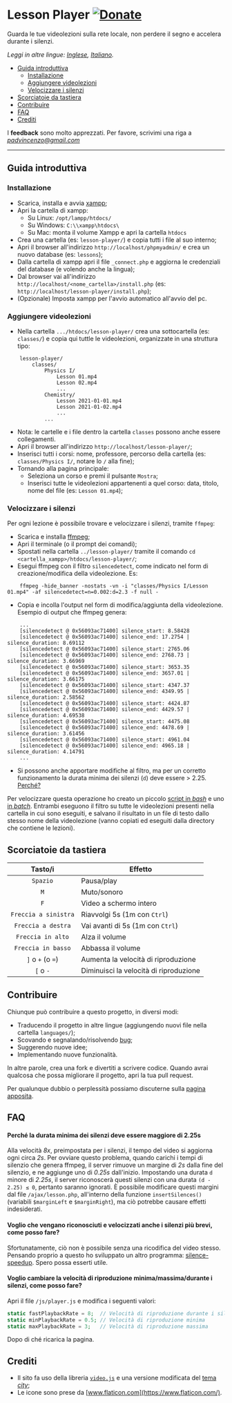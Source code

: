 # Lesson Player [![Donate](https://img.shields.io/badge/donate-paypal-blue.svg)](https://www.paypal.com/paypalme/VincenzoPadula)
Guarda le tue videolezioni sulla rete locale, non perdere il segno e accelera durante i silenzi.

*Leggi in altre lingue: [Inglese](README.md), [Italiano](README.it.md).*

  - [Guida introduttiva](#guida-introduttiva)
    - [Installazione](#installazione)
    - [Aggiungere videolezioni](#aggiungere-videolezioni)
    - [Velocizzare i silenzi](#velocizzare-i-silenzi)
  - [Scorciatoie da tastiera](#scorciatoie-da-tastiera)
  - [Contribuire](#contribuire)
  - [FAQ](#faq)
  - [Crediti](#crediti)

I **feedback** sono molto apprezzati. Per favore, scrivimi una riga a *padvincenzo@gmail.com*

---

## Guida introduttiva

### Installazione
  * Scarica, installa e avvia [xampp](https://www.apachefriends.org/download.html);
  * Apri la cartella di xampp:
    * Su Linux: ``/opt/lampp/htdocs/``
    * Su Windows: ``C:\\xampp\htdocs\``
    * Su Mac: monta il volume Xampp e apri la cartella ``htdocs``
  * Crea una cartella (es: ``lesson-player/``) e copia tutti i file al suo interno;
  * Apri il browser all'indirizzo ``http://localhost/phpmyadmin/`` e crea un nuovo database (es: ``lessons``);
  * Dalla cartella di xampp apri il file ``_connect.php`` e aggiorna le credenziali del database (e volendo anche la lingua);
  * Dal browser vai all'indirizzo ``http://localhost/<nome_cartella>/install.php`` (es: ``http://localhost/lesson-player/install.php``);
  * (Opzionale) Imposta xampp per l'avvio automatico all'avvio del pc.

### Aggiungere videolezioni
  * Nella cartella ``.../htdocs/lesson-player/`` crea una sottocartella (es: ``classes/``) e copia qui tuttle le videolezioni, organizzate in una struttura tipo:

```
    lesson-player/
        classes/
            Physics I/
                Lesson 01.mp4
                Lesson 02.mp4
                ...
            Chemistry/
                Lesson 2021-01-01.mp4
                Lesson 2021-01-02.mp4
                ...
            ...
```

  * Nota: le cartelle e i file dentro la cartella ``classes`` possono anche essere collegamenti.
  * Apri il browser all'indirizzo ``http://localhost/lesson-player/``;
  * Inserisci tutti i corsi: nome, professore, percorso della cartella (es: ``classes/Physics I/``, notare lo ``/`` alla fine);
  * Tornando alla pagina principale:
    * Seleziona un corso e premi il pulsante ``Mostra``;
    * Inserisci tutte le videolezioni appartenenti a quel corso: data, titolo, nome del file (es: ``Lesson 01.mp4``);

### Velocizzare i silenzi
Per ogni lezione è possibile trovare e velocizzare i silenzi, tramite ``ffmpeg``:
  * Scarica e installa [ffmpeg](https://ffmpeg.org/);
  * Apri il terminale (o il prompt dei comandi);
  * Spostati nella cartella ``../lesson-player/`` tramite il comando ``cd <cartella_xampp>/htdocs/lesson-player/``;
  * Esegui ffmpeg con il filtro ``silencedetect``, come indicato nel form di creazione/modifica della videolezione. Es:

```
    ffmpeg -hide_banner -nostats -vn -i "classes/Physics I/Lesson 01.mp4" -af silencedetect=n=0.002:d=2.3 -f null -
```

  * Copia e incolla l'output nel form di modifica/aggiunta della videolezione. Esempio di output che ffmpeg genera:

```
    ...
    [silencedetect @ 0x56093ac71400] silence_start: 8.58428
    [silencedetect @ 0x56093ac71400] silence_end: 17.2754 | silence_duration: 8.69112
    [silencedetect @ 0x56093ac71400] silence_start: 2765.06
    [silencedetect @ 0x56093ac71400] silence_end: 2768.73 | silence_duration: 3.66969
    [silencedetect @ 0x56093ac71400] silence_start: 3653.35
    [silencedetect @ 0x56093ac71400] silence_end: 3657.01 | silence_duration: 3.66175
    [silencedetect @ 0x56093ac71400] silence_start: 4347.37
    [silencedetect @ 0x56093ac71400] silence_end: 4349.95 | silence_duration: 2.58562
    [silencedetect @ 0x56093ac71400] silence_start: 4424.87
    [silencedetect @ 0x56093ac71400] silence_end: 4429.57 | silence_duration: 4.69538
    [silencedetect @ 0x56093ac71400] silence_start: 4475.08
    [silencedetect @ 0x56093ac71400] silence_end: 4478.69 | silence_duration: 3.61456
    [silencedetect @ 0x56093ac71400] silence_start: 4961.04
    [silencedetect @ 0x56093ac71400] silence_end: 4965.18 | silence_duration: 4.14791
    ...
```

  * Si possono anche apportare modifiche al filtro, ma per un corretto funzionamento la durata minima dei silenzi (``d``) deve essere > 2.25. [Perché?](#perché-la-durata-minima-dei-silenzi-deve-essere-maggiore-di-225s)

Per velocizzare questa operazione ho creato un piccolo [script in _bash_](https://github.com/padvincenzo/lesson-player/blob/main/scripts/silences.sh) e uno [in _batch_](https://github.com/padvincenzo/lesson-player/blob/main/scripts/silences.bat). Entrambi eseguono il filtro su tutte le videolezioni presenti nella cartella in cui sono eseguiti, e salvano il risultato in un file di testo dallo stesso nome della videolezione (vanno copiati ed eseguiti dalla directory che contiene le lezioni).

## Scorciatoie da tastiera
|        **Tasto/i**      |               **Effetto**              |
|:-----------------------:| -------------------------------------- |
| ``Spazio``              | Pausa/play                             |
| ``M``                   | Muto/sonoro                            |
| ``F``                   | Video a schermo intero                 |
| ``Freccia a sinistra``  | Riavvolgi 5s (1m con ``Ctrl``)         |
| ``Freccia a destra``    | Vai avanti di 5s (1m con ``Ctrl``)     |
| ``Freccia in alto``     | Alza il volume                         |
| ``Freccia in basso``    | Abbassa il volume                      |
| ``]`` o ``+`` (o ``=``) | Aumenta la velocità di riproduzione    |
| ``[`` o ``-``           | Diminuisci la velocità di riproduzione |

## Contribuire
Chiunque può contribuire a questo progetto, in diversi modi:
* Traducendo il progetto in altre lingue (aggiungendo nuovi file nella cartella ``languages/``);
* Scovando e segnalando/risolvendo [bug](https://github.com/padvincenzo/lesson-player/issues);
* Suggerendo nuove idee;
* Implementando nuove funzionalità.

In altre parole, crea una fork e divertiti a scrivere codice. Quando avrai qualcosa che possa migliorare il progetto, apri la tua pull request.

Per qualunque dubbio o perplessità possiamo discuterne sulla [pagina apposita](https://github.com/padvincenzo/lesson-player/discussions).

## FAQ

#### Perché la durata minima dei silenzi deve essere maggiore di 2.25s
Alla velocità *8x*, preimpostata per i silenzi, il tempo del video si aggiorna ogni circa *2s*. Per ovviare questo problema, quando carichi i tempi di silenzio che genera ffmpeg, il server rimuove un margine di *2s* dalla fine del silenzio, e ne aggiunge uno di *0.25s* dall'inizio. Impostando una durata ``d`` minore di *2.25s*, il server riconoscerà questi silenzi con una durata ``(d - 2.25) ≤ 0``, pertanto saranno ignorati. È possibile modificare questi margini dal file ``/ajax/lesson.php``, all'interno della funzione ``insertSilences()`` (variabili ``$marginLeft`` e ``$marginRight``), ma ciò potrebbe causare effetti indesiderati.

#### Voglio che vengano riconosciuti e velocizzati anche i silenzi più brevi, come posso fare?
Sfortunatamente, ciò non è possibile senza una ricodifica del video stesso. Pensando proprio a questo ho sviluppato un altro programma: [silence-speedup](https://github.com/padvincenzo/silence-speedup). Spero possa esserti utile.

#### Voglio cambiare la velocità di riproduzione minima/massima/durante i silenzi, come posso fare?
Apri il file ``/js/player.js`` e modifica i seguenti valori:

```php
static fastPlaybackRate = 8;  // Velocità di riproduzione durante i silenzi
static minPlaybackRate = 0.5; // Velocità di riproduzione minima
static maxPlaybackRate = 3;   // Velocità di riproduzione massima
```

Dopo di ché ricarica la pagina.

## Crediti
* Il sito fa uso della libreria [``video.js``](https://videojs.com/) e una versione modificata del [tema _city_](https://github.com/videojs/themes);
* Le icone sono prese da [www.flaticon.com](https://www.flaticon.com/).
